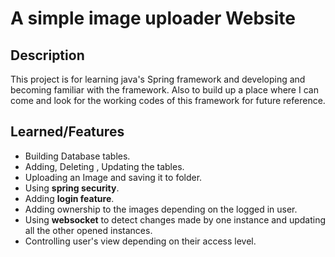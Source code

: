 # A simple image uploader Website

## Description
This project is for learning java's Spring framework and developing and becoming familiar 
with the framework.
Also to build up a place where I can come and look for the working codes of this framework for future reference.

## Learned/Features
* Building Database tables.
* Adding, Deleting , Updating the tables.
* Uploading an Image and saving it to folder.
* Using **spring security**.
* Adding **login feature**.
* Adding ownership to the images depending on the logged in user.
* Using **websocket** to detect changes made by one instance and updating all the other opened instances.
* Controlling user's view depending on their access level.
